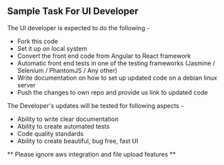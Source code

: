 ## Sample Task For UI Developer

The UI developer is expected to do the following -

* Fork this code
* Set it up on local system
* Convert the front end code from Angular to React framework
* Automatic front end tests in one of the testing frameworks (Jasmine / Selenium / PhantomJS / Any other)
* Write documentation on how to set up updated code on a debian linux server
* Push the changes to own repo and provide us link to updated code


The Developer's updates will be tested for following aspects -
* Ability to write clear documentation
* Ability to create automated tests
* Code quality standards
* Ability to create beautiful, bug free, fast UI

** Please ignore aws integration and file upload features **
